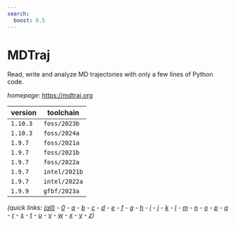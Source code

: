 ```yaml
---
search:
  boost: 0.5
---
```

# MDTraj

Read, write and analyze MD trajectories with only a few lines of Python code.

*homepage*: <https://mdtraj.org>

version | toolchain
--------|----------
``1.10.3`` | ``foss/2023b``
``1.10.3`` | ``foss/2024a``
``1.9.7`` | ``foss/2021a``
``1.9.7`` | ``foss/2021b``
``1.9.7`` | ``foss/2022a``
``1.9.7`` | ``intel/2021b``
``1.9.7`` | ``intel/2022a``
``1.9.9`` | ``gfbf/2023a``


*(quick links: [(all)](../index.md) - [0](../0/index.md) - [a](../a/index.md) - [b](../b/index.md) - [c](../c/index.md) - [d](../d/index.md) - [e](../e/index.md) - [f](../f/index.md) - [g](../g/index.md) - [h](../h/index.md) - [i](../i/index.md) - [j](../j/index.md) - [k](../k/index.md) - [l](../l/index.md) - [m](../m/index.md) - [n](../n/index.md) - [o](../o/index.md) - [p](../p/index.md) - [q](../q/index.md) - [r](../r/index.md) - [s](../s/index.md) - [t](../t/index.md) - [u](../u/index.md) - [v](../v/index.md) - [w](../w/index.md) - [x](../x/index.md) - [y](../y/index.md) - [z](../z/index.md))*

